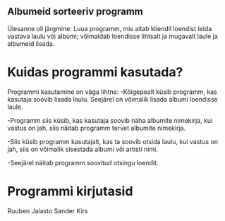 ## Albumeid sorteeriv programm

Ülesanne oli järgmine: Luua programm, mis aitab kliendil loendist leida vastava laulu või albumi; võimaldab loendisse
lihtsalt ja mugavalt laule ja albumeid lisada.

# Kuidas programmi kasutada?

Programmi kasutamine on väga lihtne:
-Kõigepealt küsib programm, kas kasutaja soovib lisada laulu. Seejärel on võimalik lisada albumi loendisse laule.

-Programm siis küsib, kas kasutaja soovib näha albumite nimekirja, kui vastus on jah, siis näitab programm tervet albumite nimekirja.

-Siis küsib programm kasutajalt, kas ta soovib otsida laulu, kui vastus on jah, siis on võimalik sisestada albumi või artisti nimi.

-Seejärel näitab programm soovitud otsingu loendit.

# Programmi kirjutasid
Ruuben Jalasto
Sander Kirs
